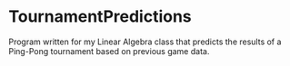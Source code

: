 # TournamentPredictions
Program written for my Linear Algebra class that predicts the results of a Ping-Pong tournament based on previous game data.
